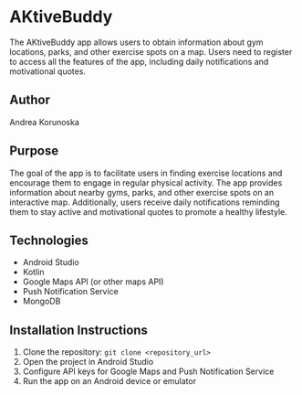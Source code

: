 # AKtiveBuddy

The AKtiveBuddy app allows users to obtain information about gym locations, parks, and other exercise spots on a map. Users need to register to access all the features of the app, including daily notifications and motivational quotes.

## Author

Andrea Korunoska

## Purpose

The goal of the app is to facilitate users in finding exercise locations and encourage them to engage in regular physical activity. The app provides information about nearby gyms, parks, and other exercise spots on an interactive map. Additionally, users receive daily notifications reminding them to stay active and motivational quotes to promote a healthy lifestyle.

## Technologies

- Android Studio
- Kotlin
- Google Maps API (or other maps API)
- Push Notification Service
- MongoDB

## Installation Instructions

1. Clone the repository: `git clone <repository_url>`
2. Open the project in Android Studio
3. Configure API keys for Google Maps and Push Notification Service
4. Run the app on an Android device or emulator
